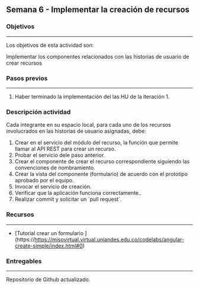 ## Semana 6 - Implementar la creación de recursos

### Objetivos

---

Los objetivos de esta actividad son:

Implementar los componentes relacionados con las historias de usuario de crear recursos

### Pasos previos

---

1.  Haber terminado la implementación del las HU de la iteración 1.

### Descripción actividad

Cada integrante en su espacio local, para cada uno de los recursos involucrados en las historias de usuario asignadas, debe:

1.  Crear en el servicio del módulo del recurso, la función que permite llamar al API REST para crear un recurso.
2.  Probar el servicio dele paso anterior.
3.  Crear el componente de crear el recurso correspondiente siguiendo las convenciones de nombramiento.
4.  Crear la vista del componente (formulario) de acuerdo con el prototipo aprobado por el equipo.
5.  Invocar el servicio de creación.
6.  Verificar que la aplicación funciona correctamente..
7.  Realizar commit y solicitar un \`pull request\`.

### Recursos

---

*   \[Tutorial crear un formulario \](https://https://misovirtual.virtual.uniandes.edu.co/codelabs/angular-create-simple/index.html#0)

### Entregables

---

Repositorio de Github actualizado.
